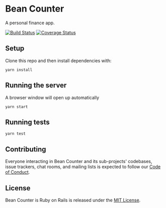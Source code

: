 # Bean Counter

A personal finance app.

[![Build Status](https://travis-ci.org/bean-counter/bean-counter.svg?branch=master)](https://travis-ci.org/bean-counter/bean-counter)
[![Coverage Status](https://coveralls.io/repos/github/bean-counter/bean-counter/badge.svg?branch=master)](https://coveralls.io/github/bean-counter/bean-counter?branch=master)

## Setup

Clone this repo and then install dependencies with:
```
yarn install
```

## Running the server

A browser window will open up automatically
```
yarn start
```

## Running tests

```
yarn test
```

## Contributing

Everyone interacting in Bean Counter and its sub-projects' codebases, issue trackers, chat rooms, and mailing lists is expected to follow our [Code of Conduct](https://github.com/bean-counter/bean-counter/blob/master/CODE_OF_CONDUCT.md).

## License

Bean Counter is Ruby on Rails is released under the [MIT License](https://opensource.org/licenses/MIT).
